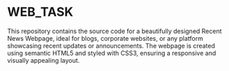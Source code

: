 # WEB_TASK
This repository contains the source code for a beautifully designed Recent News Webpage, ideal for blogs, corporate websites, or any platform showcasing recent updates or announcements. The webpage is created using semantic HTML5 and styled with CSS3, ensuring a responsive and visually appealing layout.
